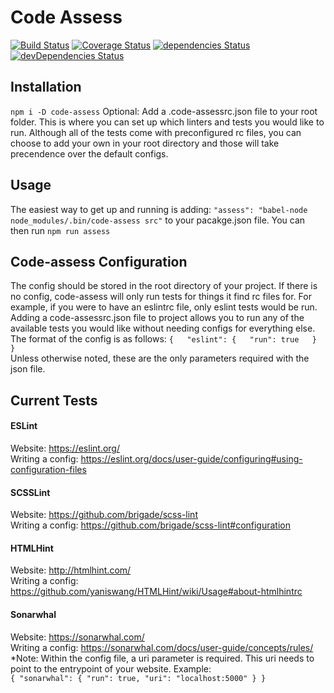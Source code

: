 Code Assess
=========

[![Build Status](https://travis-ci.org/cyrillegin/generic-tests.svg?branch=master)](https://travis-ci.org/cyrillegin/generic-tests)
[![Coverage Status](https://coveralls.io/repos/github/cyrillegin/generic-tests/badge.svg)](https://coveralls.io/github/cyrillegin/generic-tests)
[![dependencies Status](https://david-dm.org/cyrillegin/generic-tests/status.svg)](https://david-dm.org/cyrillegin/generic-tests)
[![devDependencies Status](https://david-dm.org/cyrillegin/generic-tests/dev-status.svg)](https://david-dm.org/cyrillegin/generic-tests?type=dev)

## Installation
`npm i -D code-assess` 
Optional: Add a .code-assessrc.json file to your root folder. This is where you can set up which linters and tests you would like to run. Although all of the tests come with preconfigured rc files, you can choose to add your own in your root directory and those will take precendence over the default configs.

## Usage
The easiest way to get up and running is adding: `"assess": "babel-node node_modules/.bin/code-assess src"` to your pacakge.json file. You can then run `npm run assess`

## Code-assess Configuration
The config should be stored in the root directory of your project. If there is no config, code-assess will only run tests for things it find rc files for. For example, if you were to have an eslintrc file, only eslint tests would be run. Adding a code-assessrc.json file to project allows you to run any of the available tests you would like without needing configs for everything else. The format of the config is as follows:
`{  
  "eslint": {  
    "run": true  
  }  
}`  
Unless otherwise noted, these are the only parameters required with the json file.


## Current Tests
#### ESLint
Website: https://eslint.org/  
Writing a config: https://eslint.org/docs/user-guide/configuring#using-configuration-files

#### SCSSLint
Website: https://github.com/brigade/scss-lint  
Writing a config: https://github.com/brigade/scss-lint#configuration

#### HTMLHint
Website: http://htmlhint.com/  
Writing a config: https://github.com/yaniswang/HTMLHint/wiki/Usage#about-htmlhintrc

#### Sonarwhal
Website: https://sonarwhal.com/  
Writing a config: https://sonarwhal.com/docs/user-guide/concepts/rules/  
*Note: Within the config file, a uri parameter is required. This uri needs to point to the entrypoint of your website.
Example:  
`{
  "sonarwhal": {
    "run": true,
    "uri": "localhost:5000"
  }
}`
